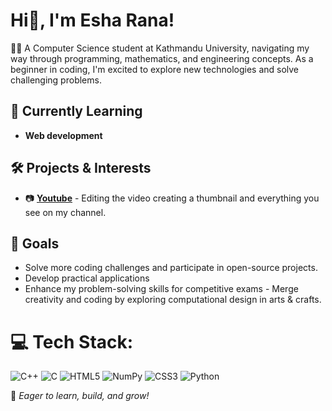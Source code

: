 # Hi👋, I'm Esha Rana! 

👩‍💻 A Computer Science student at Kathmandu University, navigating my way through programming, mathematics, and engineering concepts. As a beginner in coding, I'm excited to explore new technologies and solve challenging problems.

## 🌱 Currently Learning
- **Web development** 

## 🛠️ Projects & Interests

- 📷 [**Youtube**](https://www.youtube.com/@esharana1681) - Editing the video creating a thumbnail and everything you see on my channel.

## 🎯 Goals
- Solve more coding challenges and participate in open-source projects.
- Develop practical applications 
- Enhance my problem-solving skills for competitive exams - Merge creativity and coding by exploring computational design in arts & crafts.



# 💻 Tech Stack:
![C++](https://img.shields.io/badge/c++-%2300599C.svg?style=for-the-badge&logo=c%2B%2B&logoColor=white) 
![C](https://img.shields.io/badge/c-%2300599C.svg?style=for-the-badge&logo=c&logoColor=white)
![HTML5](https://img.shields.io/badge/html5-%23E34F26.svg?style=for-the-badge&logo=html5&logoColor=white)
![NumPy](https://img.shields.io/badge/numpy-%23013243.svg?style=for-the-badge&logo=numpy&logoColor=white)
![CSS3](https://img.shields.io/badge/css3-%231572B6.svg?style=for-the-badge&logo=css3&logoColor=white)
![Python](https://img.shields.io/badge/python-3670A0?style=for-the-badge&logo=python&logoColor=ffdd54)




🚀 *Eager to learn, build, and grow!*
